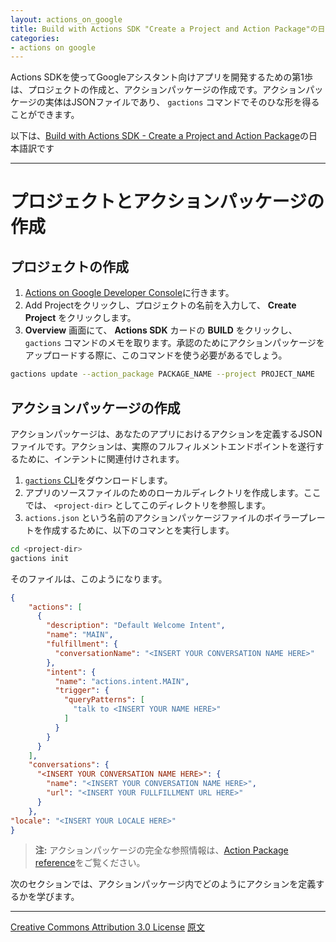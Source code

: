 ```yaml
---
layout: actions_on_google
title: Build with Actions SDK "Create a Project and Action Package"の日本語訳です
categories:
- actions on google
---
```

Actions SDKを使ってGoogleアシスタント向けアプリを開発するための第1歩は、プロジェクトの作成と、アクションパッケージの作成です。アクションパッケージの実体はJSONファイルであり、 `gactions` コマンドでそのひな形を得ることができます。

以下は、[Build with Actions SDK - Create a Project and Action Package](https://developers.google.com/actions/sdk/create-a-project)の日本語訳です

---

# プロジェクトとアクションパッケージの作成

## プロジェクトの作成

1. [Actions on Google Developer Console](http://console.actions.google.com/)に行きます。
1. Add Projectをクリックし、プロジェクトの名前を入力して、 **Create Project** をクリックします。
1. **Overview** 画面にて、 **Actions SDK** カードの **BUILD** をクリックし、 `gactions` コマンドのメモを取ります。承認のためにアクションパッケージをアップロードする際に、このコマンドを使う必要があるでしょう。

```bash
gactions update --action_package PACKAGE_NAME --project PROJECT_NAME
```

## アクションパッケージの作成

アクションパッケージは、あなたのアプリにおけるアクションを定義するJSONファイルです。アクションは、実際のフルフィルメントエンドポイントを遂行するために、インテントに関連付けされます。

1. [`gactions` CLI](https://developers.google.com/actions/tools/gactions-cli)をダウンロードします。
1. アプリのソースファイルのためのローカルディレクトリを作成します。ここでは、 `<project-dir>` としてこのディレクトリを参照します。
1. `actions.json` という名前のアクションパッケージファイルのボイラープレートを作成するために、以下のコマンとを実行します。
  ```bash
  cd <project-dir>
  gactions init
  ```
  そのファイルは、このようになります。
  ```json
  {
      "actions": [
        {
          "description": "Default Welcome Intent",
          "name": "MAIN",
          "fulfillment": {
            "conversationName": "<INSERT YOUR CONVERSATION NAME HERE>"
          },
          "intent": {
            "name": "actions.intent.MAIN",
            "trigger": {
              "queryPatterns": [
                "talk to <INSERT YOUR NAME HERE>"
              ]
            }
          }
        }
      ],
      "conversations": {
        "<INSERT YOUR CONVERSATION NAME HERE>": {
          "name": "<INSERT YOUR CONVERSATION NAME HERE>",
          "url": "<INSERT YOUR FULLFILLMENT URL HERE>"
        }
      },
  "locale": "<INSERT YOUR LOCALE HERE>"
  }
  ```

> **注:** アクションパッケージの完全な参照情報は、[Action Package reference](https://developers.google.com/actions/reference/rest/Shared.Types/ActionPackage)をご覧ください。

次のセクションでは、アクションパッケージ内でどのようにアクションを定義するかを学びます。

---

[Creative Commons Attribution 3.0 License](http://creativecommons.org/licenses/by/3.0/)
[原文](https://developers.google.com/actions/sdk/create-a-project)
